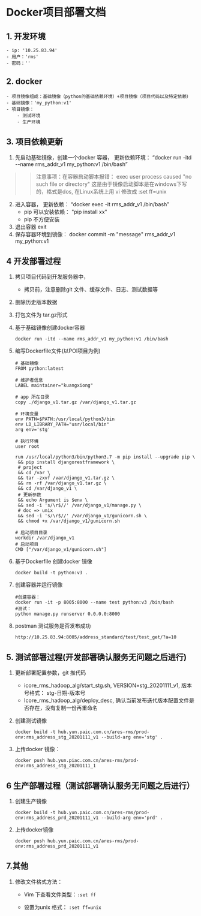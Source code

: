 # Docker项目部署文档

## 1. 开发环境

    - ip: '10.25.83.94'
    - 用户：'rms'
    - 密码：''

## 2. docker

    - 项目镜像组成：基础镜像（python的基础依赖环境）+项目镜像（项目代码以及特定依赖）
    - 基础镜像：'my_python:v1'
    - 项目镜像：
        - 测试环境
        - 生产环境

## 3. 项目依赖更新

1. 先启动基础镜像，创建一个docker 容器， 更新依赖环境： “docker run -itd --name rms_addr_v1 my_python:v1 /bin/bash”
>> 注意事项：在容器启动脚本报错： exec user process caused "no such file or directory"
>> 这是由于镜像启动脚本是在windows下写的，格式是dos, 在Linux系统上用 vi 修改成 :set ff=unix
2. 进入容器， 更新依赖： “docker exec -it rms_addr_v1 /bin/bash”
    - pip 可以安装依赖： "pip install xx"
    - pip 不方便安装
3. 退出容器
    exit
4. 保存容器环境到镜像： docker commit -m "message"  rms_addr_v1 my_python:v1 

## 4 开发部署过程

1. 拷贝项目代码到开发服务器中，
    
    - 拷贝前，注意删除git 文件、缓存文件、日志、测试数据等
    
2. 删除历史版本数据

3. 打包文件为 tar.gz形式
   
4. 基于基础镜像创建docker容器
   
   ```
   docker run -itd --name rms_addr_v1 my_python:v1 /bin/bash     
   ```
   
5. 编写Dockerfile文件(以POI项目为例)

   ```
   # 基础镜像
   FROM python:latest 
   
   # 维护者信息
   LABEL maintainer="kuangxiong"
   
   # app 所在目录
   copy ./django_v1.tar.gz /var/django_v1.tar.gz 
   
   # 环境变量
   env PATH=$PATH:/usr/local/python3/bin
   env LD_LIBRARY_PATH="usr/local/bin"
   arg env='stg'
   
   # 执行环境
   user root
   
   run /usr/local/python3/bin/python3.7 -m pip install --upgrade pip \
   	&& pip install djangorestframework \ 
   	# project 
   	&& cd /var \
   	&& tar -zxvf /var/django_v1.tar.gz \
   	&& rm -rf /var/django_v1.tar.gz \
   	&& cd /var/django_v1 \
   	# 更新参数
   	&& echo Argument is $env \
   	&& sed -i 's/\r$//' /var/django_v1/manage.py \
   	# doc => unix 
   	&& sed -i 's/\r$//' /var/django_v1/gunicorn.sh \
   	&& chmod +x /var/django_v1/gunicorn.sh 
   
   # 启动项目目录
   workdir /var/django_v1
   # 启动项目
   CMD ["/var/django_v1/gunicorn.sh"]
   ```

6. 基于Dockerfile 创建docker 镜像

   ```
   docker build -t python:v3 .   
   ```

7. 创建容器并运行镜像

    ```
    #创建容器： 
    docker run -it -p 8005:8000 --name test python:v3 /bin/bash
    #测试： 
    python manage.py runserver 0.0.0.0:8000
    ```

8. postman 测试服务是否发布成功

   ```
   http://10.25.83.94:8005/address_standard/test/test_get/?a=10
   ```



## 5. 测试部署过程(开发部署确认服务无问题之后进行)

1. 更新部署配置参数，git 推代码
   + icore_rms_hadoop_alg/start_stg.sh, VERSION=stg_20201111_v1, 版本号格式： stg-日期-版本号
   + Icore_rms_hadoop_alg/deploy_desc, 确认当前发布迭代版本配置文件是否存在，没有复制一份再重命名

2. 创建测试镜像

   ```
   docker build -t hub.yun.paic.com.cn/ares-rms/prod-env:rms_address_stg_20201111_v1 --build-arg env='stg' .
   ```

3. 上传docker 镜像： 

   ```
   docker push hub.yun.piac.com.cn/ares-rms/prod-env:rms_address_stg_20201111_1
   ```



## 6 生产部署过程（测试部署确认服务无问题之后进行）

1. 创建生产镜像

   ```
   docker build -t hub.yun.paic.com.cn/ares-rms/prod-env:rms_address_prd_20201111_v1 --build-arg env='prd' .
   ```

2. 上传docker镜像

   ```
   docker push hub.yun.paic.com.cn/ares-rms/prod-env:rms_address_prd_20201111_v1
   ```

   

## 7.其他

1. 修改文件格式方法：

   - Vim 下查看文件类型：`:set ff`

   - 设置为unix 格式： `:set ff=unix`

     
